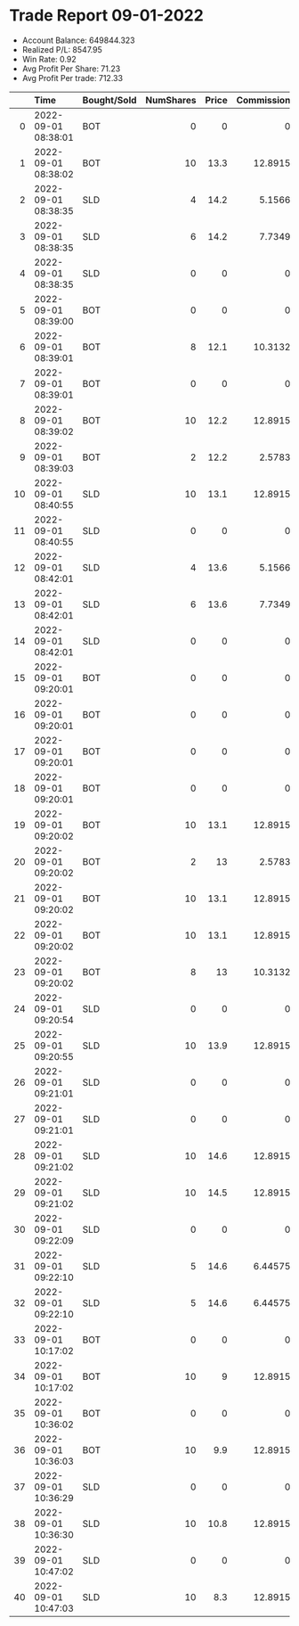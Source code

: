 # Trade Report 09-01-2022
- Account Balance: 649844.323
- Realized P/L: 8547.95
- Win Rate: 0.92
- Avg Profit Per Share: 71.23
- Avg Profit Per trade: 712.33

|    | Time                | Bought/Sold   |   NumShares |   Price |   Commission |   RealizedPL | Name                  |
|---:|:--------------------|:--------------|------------:|--------:|-------------:|-------------:|:----------------------|
|  0 | 2022-09-01 08:38:01 | BOT           |           0 |     0   |      0       |        0     | Short Pointer 003 DB  |
|  1 | 2022-09-01 08:38:02 | BOT           |          10 |    13.3 |     12.8915  |        0     | Shares of SPX 3925.0P |
|  2 | 2022-09-01 08:38:35 | SLD           |           4 |    14.2 |      5.1566  |      349.687 | Shares of SPX 3925.0P |
|  3 | 2022-09-01 08:38:35 | SLD           |           6 |    14.2 |      7.7349  |      524.53  | Shares of SPX 3925.0P |
|  4 | 2022-09-01 08:38:35 | SLD           |           0 |     0   |      0       |        0     | Short Pointer 003 DB  |
|  5 | 2022-09-01 08:39:00 | BOT           |           0 |     0   |      0       |        0     | Short Pointer 001 DB  |
|  6 | 2022-09-01 08:39:01 | BOT           |           8 |    12.1 |     10.3132  |        0     | Shares of SPX 3920.0P |
|  7 | 2022-09-01 08:39:01 | BOT           |           0 |     0   |      0       |        0     | Short Pointer 003 DB  |
|  8 | 2022-09-01 08:39:02 | BOT           |          10 |    12.2 |     12.8915  |        0     | Shares of SPX 3920.0P |
|  9 | 2022-09-01 08:39:03 | BOT           |           2 |    12.2 |      2.5783  |        0     | Shares of SPX 3920.0P |
| 10 | 2022-09-01 08:40:55 | SLD           |          10 |    13.1 |     12.8915  |      914.217 | Shares of SPX 3920.0P |
| 11 | 2022-09-01 08:40:55 | SLD           |           0 |     0   |      0       |        0     | Short Pointer 003 DB  |
| 12 | 2022-09-01 08:42:01 | SLD           |           4 |    13.6 |      5.1566  |      565.687 | Shares of SPX 3920.0P |
| 13 | 2022-09-01 08:42:01 | SLD           |           6 |    13.6 |      7.7349  |      848.53  | Shares of SPX 3920.0P |
| 14 | 2022-09-01 08:42:01 | SLD           |           0 |     0   |      0       |        0     | Short Pointer 001 DB  |
| 15 | 2022-09-01 09:20:01 | BOT           |           0 |     0   |      0       |        0     | Short Pointer 001 DB  |
| 16 | 2022-09-01 09:20:01 | BOT           |           0 |     0   |      0       |        0     | Short Pointer 009 DB  |
| 17 | 2022-09-01 09:20:01 | BOT           |           0 |     0   |      0       |        0     | Short Pointer 003 DB  |
| 18 | 2022-09-01 09:20:01 | BOT           |           0 |     0   |      0       |        0     | Short Pointer 002 DB  |
| 19 | 2022-09-01 09:20:02 | BOT           |          10 |    13.1 |     12.8915  |        0     | Shares of SPX 3925.0P |
| 20 | 2022-09-01 09:20:02 | BOT           |           2 |    13   |      2.5783  |        0     | Shares of SPX 3925.0P |
| 21 | 2022-09-01 09:20:02 | BOT           |          10 |    13.1 |     12.8915  |        0     | Shares of SPX 3925.0P |
| 22 | 2022-09-01 09:20:02 | BOT           |          10 |    13.1 |     12.8915  |        0     | Shares of SPX 3925.0P |
| 23 | 2022-09-01 09:20:02 | BOT           |           8 |    13   |     10.3132  |        0     | Shares of SPX 3925.0P |
| 24 | 2022-09-01 09:20:54 | SLD           |           0 |     0   |      0       |        0     | Short Pointer 003 DB  |
| 25 | 2022-09-01 09:20:55 | SLD           |          10 |    13.9 |     12.8915  |      799.217 | Shares of SPX 3925.0P |
| 26 | 2022-09-01 09:21:01 | SLD           |           0 |     0   |      0       |        0     | Short Pointer 009 DB  |
| 27 | 2022-09-01 09:21:01 | SLD           |           0 |     0   |      0       |        0     | Short Pointer 002 DB  |
| 28 | 2022-09-01 09:21:02 | SLD           |          10 |    14.6 |     12.8915  |     1499.22  | Shares of SPX 3925.0P |
| 29 | 2022-09-01 09:21:02 | SLD           |          10 |    14.5 |     12.8915  |     1399.22  | Shares of SPX 3925.0P |
| 30 | 2022-09-01 09:22:09 | SLD           |           0 |     0   |      0       |        0     | Short Pointer 001 DB  |
| 31 | 2022-09-01 09:22:10 | SLD           |           5 |    14.6 |      6.44575 |      749.609 | Shares of SPX 3925.0P |
| 32 | 2022-09-01 09:22:10 | SLD           |           5 |    14.6 |      6.44575 |      749.609 | Shares of SPX 3925.0P |
| 33 | 2022-09-01 10:17:02 | BOT           |           0 |     0   |      0       |        0     | Short Pointer 003 DB  |
| 34 | 2022-09-01 10:17:02 | BOT           |          10 |     9   |     12.8915  |        0     | Shares of SPX 3920.0P |
| 35 | 2022-09-01 10:36:02 | BOT           |           0 |     0   |      0       |        0     | Short Shepard 003 DB  |
| 36 | 2022-09-01 10:36:03 | BOT           |          10 |     9.9 |     12.8915  |        0     | Shares of SPX 3930.0P |
| 37 | 2022-09-01 10:36:29 | SLD           |           0 |     0   |      0       |        0     | Short Shepard 003 DB  |
| 38 | 2022-09-01 10:36:30 | SLD           |          10 |    10.8 |     12.8915  |      874.217 | Shares of SPX 3930.0P |
| 39 | 2022-09-01 10:47:02 | SLD           |           0 |     0   |      0       |        0     | Short Pointer 003 DB  |
| 40 | 2022-09-01 10:47:03 | SLD           |          10 |     8.3 |     12.8915  |     -725.783 | Shares of SPX 3920.0P |